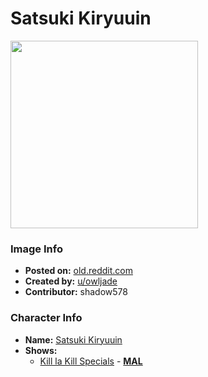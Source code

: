 # Satsuki Kiryuuin

<img src="https://raw.githubusercontent.com/shadow578/Project-Padoru/master/Padoru/kill-la-kill-satsuki-kiryuuin.png" height="300">

### Image Info
* **Posted on:**     [old.reddit.com](https://old.reddit.com/r/Animemes/comments/e6f0dx/padoru_padoru_x_dont_lose_your_way/f9pjj98/)
* **Created by:**    [u/owljade](https://github.com/shadow578/Project-Padoru/blob/master/table-of-contents/creators/uowljade.md)
* **Contributor:**   shadow578

### Character Info
* **Name:**   [Satsuki Kiryuuin](https://myanimelist.net/character/83799)
* **Shows:**
  * [Kill la Kill Specials](https://github.com/shadow578/Project-Padoru/blob/master/table-of-contents/shows/KilllaKillSpecials.md) - [__MAL__](https://myanimelist.net/anime/21659/Kill_la_Kill_Specials)



